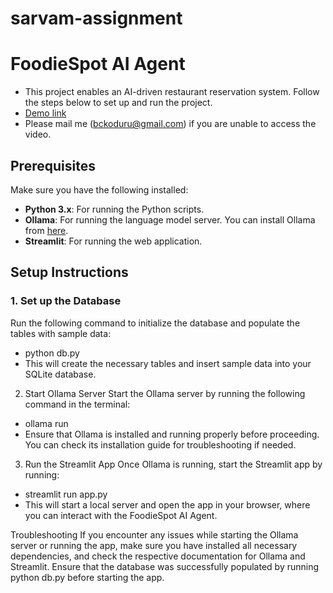 # sarvam-assignment

# FoodieSpot AI Agent

- This project enables an AI-driven restaurant reservation system. Follow the steps below to set up and run the project.
- [Demo link](https://drive.google.com/file/d/10Y34qgGaS7E-LpUfC8_m_oetmn0_ioj6/view?usp=drive_link)
- Please mail me (bckoduru@gmail.com) if you are unable to access the video.
## Prerequisites

Make sure you have the following installed:

- **Python 3.x**: For running the Python scripts.
- **Ollama**: For running the language model server. You can install Ollama from [here](https://ollama.com).
- **Streamlit**: For running the web application.

## Setup Instructions

### 1. Set up the Database

Run the following command to initialize the database and populate the tables with sample data:

- python db.py
- This will create the necessary tables and insert sample data into your SQLite database.

2. Start Ollama Server
Start the Ollama server by running the following command in the terminal:

- ollama run
- Ensure that Ollama is installed and running properly before proceeding. You can check its installation guide for troubleshooting if needed.

3. Run the Streamlit App
Once Ollama is running, start the Streamlit app by running:

- streamlit run app.py
- This will start a local server and open the app in your browser, where you can interact with the FoodieSpot AI Agent.

Troubleshooting
If you encounter any issues while starting the Ollama server or running the app, make sure you have installed all necessary dependencies, and check the respective documentation for Ollama and Streamlit.
Ensure that the database was successfully populated by running python db.py before starting the app.
